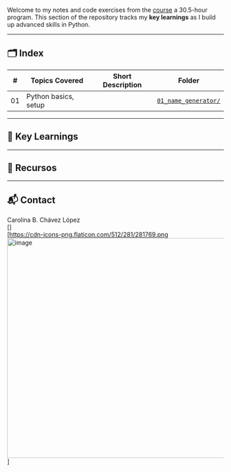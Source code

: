 Welcome to my notes and code exercises from the [course](https://www.udemy.com/course/python-total/learn/lecture/27594872#overview) a 30.5-hour program.
This section of the repository tracks my **key learnings** as I build up advanced skills in Python.

---

## 🗂️ Index

| #  | Topics Covered               | Short Description                            | Folder                  |
|----|------------------------------|-------------------------------------------|------------------------------|
| 01  |  Python basics, setup |  | [`01_name_generator/`](./01_name_generator) |

---

## 🧠 Key Learnings

---

## 📁 Recursos


---

## 📬 Contact

Carolina B. Chávez López  
[[](https://www.linkedin.com/in/cchavezlo/)]  
[[https://cdn-icons-png.flaticon.com/512/281/281769.png<img width="512" height="512" alt="image" src="https://github.com/user-attachments/assets/c7f3d773-d332-4f18-98b2-2fefe196385f" />
](cbchavezlopez@gmail.com)]
